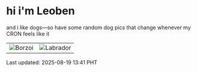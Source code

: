 # hi i'm Leoben

and i like dogs—so have some random dog pics that change whenever my CRON feels like it

|  |  |
|--------|----------|
| ![Borzoi](https://random-dog-vercel.vercel.app/api/random-borzoi?v=1755582095) | ![Labrador](https://random-dog-vercel.vercel.app/api/random-labrador?v=1755582095) |

Last updated: 2025-08-19 13:41 PHT
